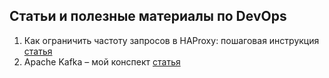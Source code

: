 ##  Статьи и полезные материалы по DevOps
1. Как ограничить частоту запросов в HAProxy: пошаговая инструкция [статья](https://habr.com/ru/company/mailru/blog/499594/)
2. Apache Kafka – мой конспект [статья](https://habr.com/ru/post/354486/)
